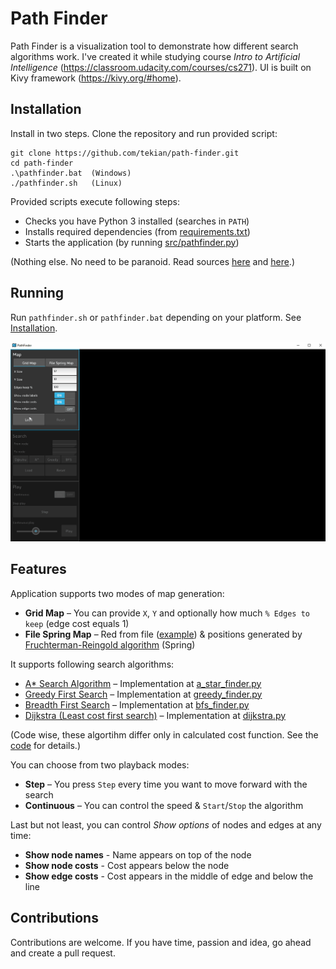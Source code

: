 # Path Finder

Path Finder is a visualization tool to demonstrate how different search algorithms work. I've created it while studying course _Intro to Artificial Intelligence_ (https://classroom.udacity.com/courses/cs271). UI is built on Kivy framework (https://kivy.org/#home).

## Installation

Install in two steps. Clone the repository and run provided script:
```
git clone https://github.com/tekian/path-finder.git
cd path-finder
.\pathfinder.bat  (Windows)
./pathfinder.sh   (Linux)
```

Provided scripts execute following steps:
- Checks you have Python 3 installed (searches in `PATH`)
- Installs required dependencies (from [requirements.txt](./requirements.txt))
- Starts the application (by running [src/pathfinder.py](./src/pathfinder.py))

(Nothing else. No need to be paranoid. Read sources [here](./pathfinder.bat) and [here](./pathfinder.sh).)

## Running

Run `pathfinder.sh` or `pathfinder.bat` depending on your platform. See [Installation](#installation).

![Video](./docs/path-finder-video.gif)

## Features

Application supports two modes of map generation:
- **Grid Map** – You can provide `X`, `Y` and optionally how much `% Edges to keep` (edge cost equals 1)
- **File Spring Map** – Red from file ([example](./src/romania.json)) & positions generated by [Fruchterman-Reingold algorithm](https://networkx.github.io/documentation/networkx-1.9/reference/generated/networkx.drawing.layout.spring_layout.html) (Spring)

It supports following search algorithms:
- [A* Search Algorithm](https://en.wikipedia.org/wiki/A*_search_algorithm) – Implementation at [a_star_finder.py](./src/pathfinding/algorithms/a_star_finder.py)
- [Greedy First Search](https://en.wikipedia.org/wiki/Greedy_algorithm) – Implementation at [greedy_finder.py](./src/pathfinding/algorithms/greedy_finder.py)
- [Breadth First Search](https://en.wikipedia.org/wiki/Breadth-first_search) – Implementation at [bfs_finder.py](./src/pathfinding/algorithms/bfs_finder.py)
- [Dijkstra (Least cost first search)](https://en.wikipedia.org/wiki/Dijkstra%27s_algorithm) – Implementation at [dijkstra.py](./src/pathfinding/algorithms/dijkstra_finder.py)

(Code wise, these algortihm differ only in calculated cost function. See the [code](./src/pathfinding/algorithms) for details.)

You can choose from two playback modes:
- **Step** – You press `Step` every time you want to move forward with the search
- **Continuous** – You can control the speed & `Start`/`Stop` the algorithm

Last but not least, you can control _Show options_ of nodes and edges at any time:
- **Show node names** - Name appears on top of the node
- **Show node costs** - Cost appears below the node
- **Show edge costs** - Cost appears in the middle of edge and below the line

## Contributions

Contributions are welcome. If you have time, passion and idea, go ahead and create a pull request.
